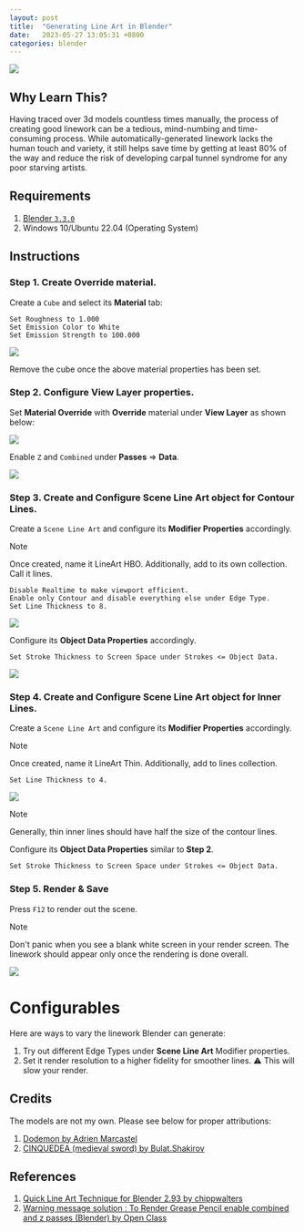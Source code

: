 ```yaml
---
layout: post
title:  "Generating Line Art in Blender"
date:   2023-05-27 13:05:31 +0800
categories: blender
---
```


![](/img/2023_05_27/lineart_result.png)

## **Why Learn This?**

Having traced over 3d models countless times manually, the process of creating good linework can be a tedious, mind-numbing and time-consuming process. While automatically-generated linework lacks the human touch and variety, it still helps save time by getting at least 80% of the way and reduce the risk of developing carpal tunnel syndrome for any poor starving artists.

## **Requirements**

1. [Blender `3.3.0`](https://www.blender.org/download/releases/3-3/)
2. Windows 10/Ubuntu 22.04 (Operating System)

## **Instructions**

### **Step 1**. Create **Override** material.
Create a `Cube` and select its **Material** tab:

```
Set Roughness to 1.000
Set Emission Color to White
Set Emission Strength to 100.000
```

![](/img/2023_05_27/override_material.png)

Remove the cube once the above material properties has been set.

### **Step 2**. Configure View Layer properties.

Set **Material Override** with **Override** material under **View Layer** as shown below:

![](/img/2023_05_27/override_under_view_layer.png)

Enable `Z` and `Combined` under **Passes** => **Data**.

![](/img/2023_05_27/enable_z_combined.png)

### **Step 3**. Create and Configure **Scene Line Art** object for Contour Lines.

Create a `Scene Line Art` and configure its **Modifier Properties** accordingly.

> [!NOTE]
> Once created, name it LineArt HBO. Additionally, add to its own collection. Call it lines.

```
Disable Realtime to make viewport efficient.
Enable only Contour and disable everything else under Edge Type.
Set Line Thickness to 8.
```

![](/img/2023_05_27/hbo.png)


Configure its **Object Data Properties** accordingly.

```
Set Stroke Thickness to Screen Space under Strokes <= Object Data.
```

![](/img/2023_05_27/screen_space.png)

### **Step 4**. Create and Configure **Scene Line Art** object for Inner Lines.

Create a `Scene Line Art` and configure its **Modifier Properties** accordingly.

> [!NOTE]
> Once created, name it LineArt Thin. Additionally, add to lines collection.

```
Set Line Thickness to 4. 
```

![](/img/2023_05_27/thin.png)

> [!NOTE]
> Generally, thin inner lines should have half the size of the contour lines.

Configure its **Object Data Properties** similar to **Step 2**.

```
Set Stroke Thickness to Screen Space under Strokes <= Object Data.
```

### **Step 5**. Render & Save

Press `F12` to render out the scene. 

> [!NOTE]
> Don't panic when you see a blank white screen in your render screen. The linework 
should appear only once the rendering is done overall. 

![](/img/2023_05_27/save_render.png)

# **Configurables**

Here are ways to vary the linework Blender can generate:

1. Try out different Edge Types under **Scene Line Art** Modifier properties.
2. Set it render resolution to a higher fidelity for smoother lines. :warning: This will slow your render.

## **Credits**
The models are not my own. Please see below for proper attributions:
1. [Dodemon by Adrien Marcastel](https://sketchfab.com/3d-models/dodemon-1ad6adda56bd4d47a984c0c45cdc3a54)
2. [CINQUEDEA (medieval sword) by Bulat.Shakirov](https://sketchfab.com/3d-models/cinquedea-medieval-sword-8426d3b40cae4211875189cb5a55cc08)

## **References**

1. [Quick Line Art Technique for Blender 2.93 by chippwalters](https://www.youtube.com/watch?v=HYs3mOV8mmo)
2. [Warning message solution : To Render Grease Pencil enable combined and z passes (Blender) by Open Class](https://www.youtube.com/watch?v=aaVRrFmYY0k)